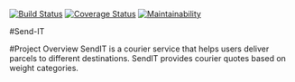 [![Build Status](https://travis-ci.org/COEURdel/Send-IT.svg?branch=master)](https://travis-ci.org/COEURdel/Send-IT)
[![Coverage Status](https://coveralls.io/repos/github/COEURdel/Send-IT/badge.svg)](https://coveralls.io/github/COEURdel/Send-IT)
[![Maintainability](https://api.codeclimate.com/v1/badges/ec81a45d5f4fa1409536/maintainability)](https://codeclimate.com/github/COEURdel/Send-IT/maintainability)

#Send-IT

#Project Overview
SendIT is a courier service that helps users deliver parcels to different destinations. SendIT
provides courier quotes based on weight categories.

